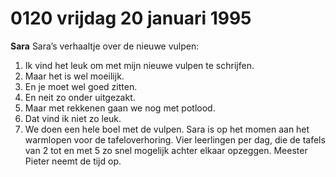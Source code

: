 # 0120 vrijdag 20 januari 1995
**Sara**
Sara’s verhaaltje over de nieuwe vulpen:
1. Ik vind het leuk om met mijn nieuwe vulpen te schrijfen.
2. Maar het is wel moeilijk.
3. En je moet wel goed zitten.
4. En neit zo onder uitgezakt.
5. Maar met rekkenen gaan we nog met potlood.
6. Dat vind ik niet zo leuk.
7. We doen een hele boel met de vulpen.
Sara is op het momen aan het warmlopen voor de tafeloverhoring. Vier leerlingen per dag, die de tafels van 2 tot en met 5 zo snel mogelijk achter elkaar opzeggen. Meester Pieter neemt de tijd op.